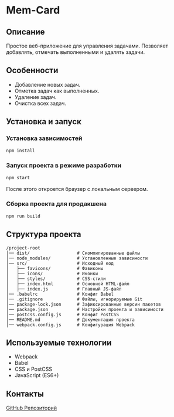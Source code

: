 # Mem-Card

## Описание

Простое веб-приложение для управления задачами. Позволяет добавлять, отмечать выполненными и удалять задачи.

## Особенности

- Добавление новых задач.
- Отметка задач как выполненных.
- Удаление задач.
- Очистка всех задач.

## Установка и запуск

### Установка зависимостей
```sh
npm install
```

### Запуск проекта в режиме разработки
```sh
npm start
```
После этого откроется браузер с локальным сервером.

### Сборка проекта для продакшена
```sh
npm run build
```

## Структура проекта
```
/project-root
│── dist/                  # Скомпилированные файлы
│── node_modules/          # Установленные зависимости
│── src/                   # Исходный код
│   ├── favicons/          # Фавиконы
│   ├── icons/             # Иконки
│   ├── styles/            # CSS-стили
│   ├── index.html         # Основной HTML-файл
│   ├── index.js           # Главный JS-файл
│── .babelrc               # Конфиг Babel
│── .gitignore             # Файлы, игнорируемые Git
│── package-lock.json      # Зафиксированные версии пакетов
│── package.json           # Настройки проекта и зависимости
│── postcss.config.js      # Конфиг PostCSS
│── README.md              # Документация проекта
│── webpack.config.js      # Конфигурация Webpack

```

## Используемые технологии
- Webpack
- Babel
- CSS и PostCSS
- JavaScript (ES6+)

## Контакты
[GitHub Репозиторий](https://github.com/1234445666666/to-do-list)


